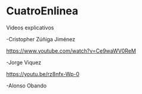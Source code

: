 # CuatroEnlinea

Videos explicativos

-Cristopher Zúñiga Jiménez

  https://www.youtube.com/watch?v=Ce9waWV0ReM
  
  -Jorge Viquez
  
  https://youtu.be/rz8nfx-Wp-0
  
  -Alonso Obando
